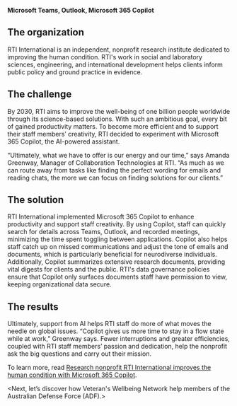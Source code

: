 **Microsoft Teams, Outlook, Microsoft 365 Copilot**

_<add Intro text>_

## The organization

RTI International is an independent, nonprofit research institute dedicated to improving the human condition. RTI's work in social and laboratory sciences, engineering, and international development helps clients inform public policy and ground practice in evidence.

## The challenge

By 2030, RTI aims to improve the well-being of one billion people worldwide through its science-based solutions. With such an ambitious goal, every bit of gained productivity matters. To become more efficient and to support their staff members’ creativity, RTI decided to experiment with Microsoft 365 Copilot, the AI-powered assistant.

“Ultimately, what we have to offer is our energy and our time,” says Amanda Greenway, Manager of Collaboration Technologies at RTI. “As much as we can route away from tasks like finding the perfect wording for emails and reading chats, the more we can focus on finding solutions for our clients.”

## The solution

RTI International implemented Microsoft 365 Copilot to enhance productivity and support staff creativity. By using Copilot, staff can quickly search for details across Teams, Outlook, and recorded meetings, minimizing the time spent toggling between applications. Copilot also helps staff catch up on missed communications and adjust the tone of emails and documents, which is particularly beneficial for neurodiverse individuals. Additionally, Copilot summarizes extensive research documents, providing vital digests for clients and the public. RTI's data governance policies ensure that Copilot only surfaces documents staff have permission to view, keeping organizational data secure.

## The results

Ultimately, support from AI helps RTI staff do more of what moves the needle on global issues. “Copilot gives us more time to stay in a flow state while at work,” Greenway says. Fewer interruptions and greater efficiencies, coupled with RTI staff members’ passion and dedication, help the nonprofit ask the big questions and carry out their mission.

To learn more, read [Research nonprofit RTI International improves the human condition with Microsoft 365 Copilot](https://www.microsoft.com/customers/story/1802830664758543360-rti-international-microsoft-teams-nonprofit-en-united-states).

<Next, let’s discover how Veteran's Wellbeing Network help members of the Australian Defense Force (ADF).>